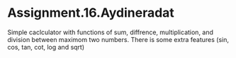 # Assignment.16.Aydineradat

Simple caclculator with functions of sum, diffrence, multiplication, and division between maximom two numbers.
There is some extra features (sin, cos, tan, cot, log and sqrt)
